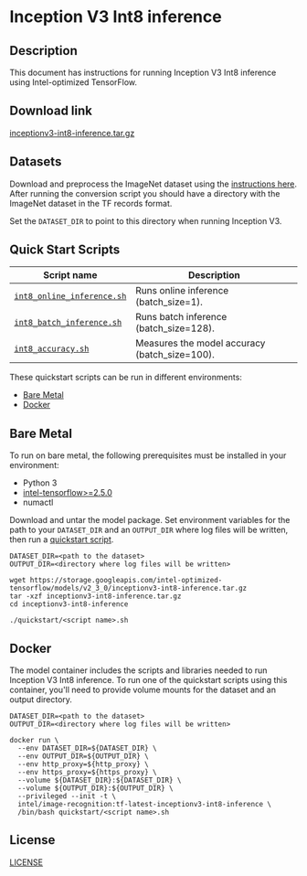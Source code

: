 <!--- 0. Title -->
# Inception V3 Int8 inference

<!-- 10. Description -->
## Description

This document has instructions for running Inception V3 Int8 inference using
Intel-optimized TensorFlow.

<!--- 20. Download link -->
## Download link

[inceptionv3-int8-inference.tar.gz](https://storage.googleapis.com/intel-optimized-tensorflow/models/v2_3_0/inceptionv3-int8-inference.tar.gz)

<!--- 30. Datasets -->
## Datasets

Download and preprocess the ImageNet dataset using the [instructions here](/datasets/imagenet/README.md).
After running the conversion script you should have a directory with the
ImageNet dataset in the TF records format.

Set the `DATASET_DIR` to point to this directory when running Inception V3.

<!--- 40. Quick Start Scripts -->
## Quick Start Scripts

| Script name | Description |
|-------------|-------------|
| [`int8_online_inference.sh`](int8_online_inference.sh) | Runs online inference (batch_size=1). |
| [`int8_batch_inference.sh`](int8_batch_inference.sh) | Runs batch inference (batch_size=128). |
| [`int8_accuracy.sh`](int8_accuracy.sh) | Measures the model accuracy (batch_size=100). |

These quickstart scripts can be run in different environments:
* [Bare Metal](#bare-metal)
* [Docker](#docker)

<!--- 50. Bare Metal -->
## Bare Metal

To run on bare metal, the following prerequisites must be installed in your environment:
* Python 3
* [intel-tensorflow>=2.5.0](https://pypi.org/project/intel-tensorflow/)
* numactl

Download and untar the model package.
Set environment variables for the path to your `DATASET_DIR` and an
`OUTPUT_DIR` where log files will be written, then run a 
[quickstart script](#quick-start-scripts).

```
DATASET_DIR=<path to the dataset>
OUTPUT_DIR=<directory where log files will be written>

wget https://storage.googleapis.com/intel-optimized-tensorflow/models/v2_3_0/inceptionv3-int8-inference.tar.gz
tar -xzf inceptionv3-int8-inference.tar.gz
cd inceptionv3-int8-inference

./quickstart/<script name>.sh
```

<!--- 60. Docker -->
## Docker

The model container includes the scripts and libraries needed to run 
Inception V3 Int8 inference. To run one of the quickstart scripts 
using this container, you'll need to provide volume mounts for the dataset 
and an output directory.

```
DATASET_DIR=<path to the dataset>
OUTPUT_DIR=<directory where log files will be written>

docker run \
  --env DATASET_DIR=${DATASET_DIR} \
  --env OUTPUT_DIR=${OUTPUT_DIR} \
  --env http_proxy=${http_proxy} \
  --env https_proxy=${https_proxy} \
  --volume ${DATASET_DIR}:${DATASET_DIR} \
  --volume ${OUTPUT_DIR}:${OUTPUT_DIR} \
  --privileged --init -t \
  intel/image-recognition:tf-latest-inceptionv3-int8-inference \
  /bin/bash quickstart/<script name>.sh
```

<!--- 80. License -->
## License

[LICENSE](/LICENSE)

